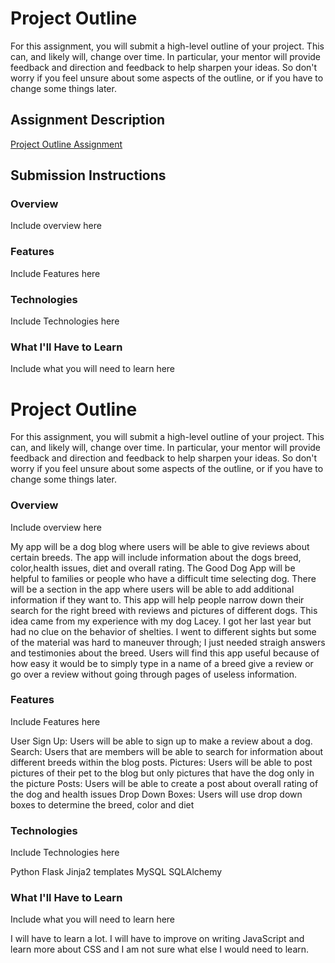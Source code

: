 # Project Outline
For this assignment, you will submit a high-level outline of your project. This can, and likely will, change over time. In particular, your mentor will provide feedback and direction and feedback to help sharpen your ideas. So don't worry if you feel unsure about some aspects of the outline, or if you have to change some things later.

## Assignment Description
[Project Outline Assignment](https://education.launchcode.org/liftoff/assignments/project-outline/)

## Submission Instructions

### Overview
Include overview here
### Features
Include Features here
### Technologies
Include Technologies here

### What I'll Have to Learn
Include what you will need to learn here


# Project Outline
For this assignment, you will submit a high-level outline of your project. This can, and likely will, change over time. In particular, your mentor will provide feedback and direction and feedback to help sharpen your ideas. So don't worry if you feel unsure about some aspects of the outline, or if you have to change some things later.

### Overview
Include overview here

My app will be a dog blog where users will be able to give reviews about certain breeds. The app will include information about the 
dogs breed, color,health issues, diet and overall rating. The Good Dog App will be helpful to families or people who have a difficult
time selecting dog. There will be a section in the app where users will be able to add additional information if they want to.
This app will help people narrow down their search for the right breed with reviews and pictures of different dogs. This idea came
from my experience with my dog Lacey. I got her last year but had no clue on the behavior of shelties. I went to different sights
but some of the material was hard to maneuver through; I just needed straigh answers and testimonies about the breed. Users will find
this app useful because of how easy it would be to simply type in a name of a breed give a review or go over a review without
going through pages of useless information.


### Features
Include Features here

User Sign Up: Users will be able to sign up to make a review about a dog.
Search: Users that are members will be able to search for information about different breeds within the blog posts.
Pictures: Users will be able to post pictures of their pet to the blog but only pictures that have the dog only in the picture
Posts: Users will be able to create a post about overall rating of the dog and health issues
Drop Down Boxes: Users will use drop down boxes to determine the breed, color and diet

### Technologies
Include Technologies here

Python
Flask
Jinja2 templates
MySQL
SQLAlchemy

### What I'll Have to Learn
Include what you will need to learn here

I will have to learn a lot. I will have to improve on writing JavaScript and learn more about CSS and I am not sure what
else I would need to learn.
